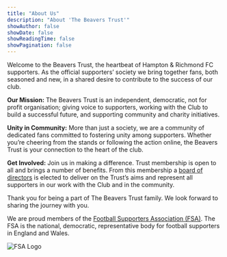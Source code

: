 ```yaml
---
title: "About Us"
description: "About 'The Beavers Trust'"
showAuthor: false
showDate: false
showReadingTime: false
showPagination: false
---
```

Welcome to the Beavers Trust, the heartbeat of Hampton & Richmond FC supporters. As the official supporters’ society we bring together fans, both seasoned and new, in a shared desire to contribute to the success of our club.

**Our Mission:** The Beavers Trust is an independent, democratic, not for profit organisation; giving voice to supporters, working with the Club to build a successful future, and supporting community and charity initiatives.

**Unity in Community:** More than just a society, we are a community of dedicated fans committed to fostering unity among supporters. Whether you’re cheering from the stands or following the action online, the Beavers Trust is your connection to the heart of the club.

**Get Involved:** Join us in making a difference. Trust membership is open to all and brings a number of benefits. From this membership a [board of directors](https://thebeaverstrust.com/board/) is elected to deliver on the Trust’s aims and represent all supporters in our work with the Club and in the community. 

Thank you for being a part of The Beavers Trust family. We look forward to sharing the journey with you.

We are proud members of the [Football Supporters Association (FSA)](https://thefsa.org.uk/). The FSA is the national, democratic, representative body for football supporters in England and Wales.

![FSA Logo](img/fsa.png)